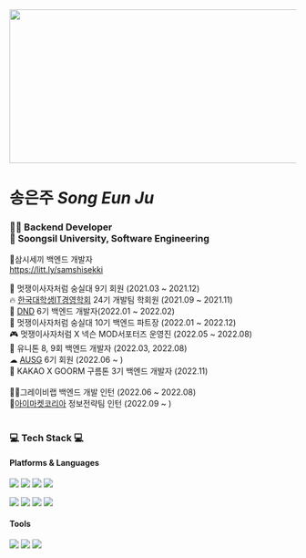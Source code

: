 <div>
<img src="https://user-images.githubusercontent.com/61075048/188427657-cd0e1a48-51c1-4bac-9515-96f2a5c3ea5e.png" width="600" height="270"/>
</div>

# 송은주 *Song Eun Ju*
<h3> 👩‍💻 Backend Developer  <br>
🏫 Soongsil University, Software Engineering 
</h3>

🍚삼시세끼 백엔드 개발자<br>
https://litt.ly/samshisekki


🦁 멋쟁이사자처럼 숭실대 9기 회원 (2021.03 ~ 2021.12) <br>
🔥 [한국대학생IT경영학회](https://cafe.naver.com/kusitms) 24기 개발팀 학회원 (2021.09 ~ 2021.11) <br>
🌊 [DND](https://dnd.ac/) 6기 백엔드 개발자(2022.01 ~ 2022.02) <br>
🦁 멋쟁이사자처럼 숭실대 10기 백엔드 파트장 (2022.01 ~ 2022.12) <br>
🎮 멋쟁이사자처럼 X 넥슨 MOD서포터즈 운영진 (2022.05 ~ 2022.08) <br>
🎈 유니톤 8, 9회 백엔드 개발자 (2022.03, 2022.08) <br>
☁ [AUSG](https://ausg.me/) 6기 회원 (2022.06 ~ ) <br>
🍊 KAKAO X GOORM 구름톤 3기 백엔드 개발자 (2022.11) <br><br>
👩‍💻그레이비랩 백엔드 개발 인턴 (2022.06 ~ 2022.08) <br>
🚚[아이마켓코리아](https://www.imarketkorea.com/) 정보전략팀 인턴 (2022.09 ~ ) <br>

#

<h3>💻 Tech Stack 💻</h3>

#### Platforms & Languages

<p>
  <img src="https://img.shields.io/badge/HTML5-E34F26?style=flat-square&logo=HTML5&logoColor=white"/> 
  <img src="https://img.shields.io/badge/CSS-1572B6?style=flat-square&logo=CSS3&logoColor=white"/> 
  <img src="https://img.shields.io/badge/JavaScript-F7DF1E?style=flat-square&logo=JavaScript&logoColor=white"/> 
  <img src="https://img.shields.io/badge/Java-339933?style=flat-square&logo=Java&logoColor=white"/> 
</p>
<p>
  <img src="https://img.shields.io/badge/Django-4479A1?style=flat-square&logo=Django&logoColor=white"/> 
  <img src="https://img.shields.io/badge/React-61DAFB?style=flat-square&logo=React&logoColor=black"/> 
  <img src="https://img.shields.io/badge/Node.js-339933?style=flat-square&logo=Node.js&logoColor=white"/> 
  <img src="https://img.shields.io/badge/Spring-6DB33F?style=flat-square&logo=Spring&logoColor=white"/> 
</p>

#### Tools
<p>
  <img src="https://img.shields.io/badge/Firebase-FFCA28?style=flat-square&logo=Node.js&logoColor=white"/> 
  <img src="https://img.shields.io/badge/Git-F05032?style=flat-square&logo=Git&logoColor=white"/> 
  <img src="https://img.shields.io/badge/Amazon AWS-232F3E?style=flat-square&logo=Amazon%20AWS&logoColor=white"/> 
</p>
</div>
